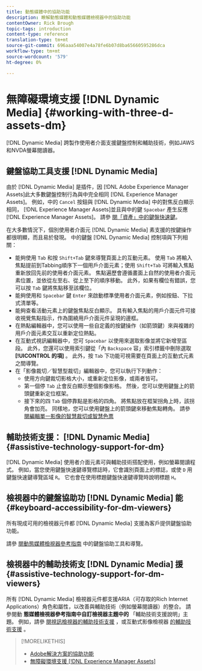 ```yaml
---
title: 動態媒體中的協助功能
description: 瞭解動態媒體和動態媒體檢視器中的協助功能
contentOwner: Rick Brough
topic-tags: introduction
content-type: reference
translation-type: tm+mt
source-git-commit: 696aaa54007e4a78fe6b07d8ba65660595286dca
workflow-type: tm+mt
source-wordcount: '579'
ht-degree: 0%

---
```



# 無障礙環境支援 [!DNL Dynamic Media] {#working-with-three-d-assets-dm}

[!DNL Dynamic Media] 跨製作使用者介面支援鍵盤控制和輔助技術，例如JAWS和NVDA螢幕閱讀器。

## 鍵盤協助工具支援 [!DNL Dynamic Media]

由於 [!DNL Dynamic Media] 是插件，因 [!DNL Adobe Experience Manager Assets]此大多數鍵盤控制行為與中完全相同 [!DNL Experience Manager Assets]。 例如，中的 `Cancel` 按鈕與 [!DNL Dynamic Media] 中的對焦反白顯示相同， [!DNL Experience Manager Assets]並且與中的鍵 `Spacebar` 產生反應 [!DNL Experience Manager Assets]。 請參 [閱「資產」中的鍵盤快速鍵](/help/assets/accessibility.md#keyboard-shortcuts)。

在大多數情況下，個別使用者介面元 [!DNL Dynamic Media] 素支援的按鍵操作都很明顯，而且易於發現。 中的鍵盤 [!DNL Dynamic Media] 控制項與下列相關：

* 能夠使用 `Tab` 和按 `Shift+Tab` 鍵來導覽頁面上的互動元素。
使用 `Tab` 將輸入焦點提前到Tabbing順序下一個用戶介面元素；使用 `Shift+Tab` 可將輸入焦點重新放回先前的使用者介面元素。
焦點遍歷會遵循畫面上自然的使用者介面元素位置，並依從左至右、從上至下的順序移動。 此外，如果有欄位有錯誤，您可以按 `Tab` 鍵將焦點移至該欄位。
* 能夠使用和 `Spacebar` 鍵 `Enter` 來啟動標準使用者介面元素，例如按鈕、下拉式清單等。
* 能夠查看活動元素上的鍵盤焦點反白顯示。 具有輸入焦點的用戶介面元件可接收視覺焦點指示，作為圍繞用戶介面元件呈現的邊框。
* 在熱點編輯器中，您可以使用一些自定義的按鍵操作（如箭頭鍵）來與複雜的用戶介面元素交互以重新定位熱點。
* 在互動式視訊編輯器中，您可 `Spacebar` 以使用來選取影像並將它新增至區段。 此外，您還可以使用索引鍵從「內 `Backspace` 容」索引標籤中刪除選取 **[!UICONTROL 的項]** 。 此外，按 `Tab` 下功能可視需要在頁面上的互動式元素之間導覽。
* 在「影像裁切／智慧型裁切」編輯器中，您可以執行下列動作：
   * 使用方向鍵裁切影格大小，或重新定位影像，或兩者皆可。
   * 第一個停 `Tab` 止會反白顯示整個影像影格。 然後，您可以使用鍵盤上的箭頭鍵重新定位框架。
   * 接下來的四 `Tab` 個停靠點是影格的四角。 將焦點放在框架拐角上時，該拐角會加亮。 同樣地，您可以使用鍵盤上的箭頭鍵來移動焦點轉角。
請參 [閱編輯單一影像的智慧裁切或智慧色票](/help/assets/image-profiles.md#editing-the-smart-crop-or-smart-swatch-of-a-single-image)

<!-- Keyboarding is the same because Dynamic Media is using the same UI library (Coral 3 (AEM 6.5) or Coral Spectrum (in Skyline)) as entire AEM Assets.  -->

<!-- In the Hotspot editor, Dynamic Media lets you use arrow keys to control the position of a hot spot. See [Carousel Banners](/help/assets/dynamic-media/carousel-banners.md##adding-hotspots-or-image-maps-to-an-image-banner) or [Interactive Images](/help/assets/dynamic-media/interactive-images.md#adding-hotspots-to-an-image-banner)  -->

<!-- I think we should definitely mention this in the DM-specific area of documentation for keyboard support. -->

<!-- I would not get into much of details of specific keyboard support logic of these editors. One of the reasons - chances are that accessibility support will receive Phase2-like attention, with more holistic approach. -->

## 輔助技術支援： [!DNL Dynamic Media] {#assistive-technology-support-for-dm}

[!DNL Dynamic Media] 使用者介面元素可與輔助技術搭配使用，例如螢幕閱讀程式。 例如，當您使用鍵盤快速鍵導覽標誌時，它會識別頁面上的標誌，或使 `D` 用鍵盤快速鍵導覽區域 `R`。 它也會在使用標題鍵盤快速鍵導覽時說明標題 `H`。

## 檢視器中的鍵盤協助功 [!DNL Dynamic Media] 能 {#keyboard-accessibility-for-dm-viewers}

所有現成可用的檢視器元件都 [!DNL Dynamic Media] 支援為客戶提供鍵盤協助功能。

請參 [閱動態媒體檢視器參考指南](https://docs.adobe.com/content/help/en/dynamic-media-developer-resources/library/c-keyboard-accessibility.html) 中的鍵盤協助工具和導覽。

## 檢視器中的輔助技術支 [!DNL Dynamic Media] 援 {#assistive-technology-support-for-dm-viewers}

所有 [!DNL Dynamic Media] 檢視器元件都支援ARIA（可存取的Rich Internet Applications）角色和屬性，以改善與輔助技術（例如螢幕閱讀器）的整合。
請參閱動 **態媒體檢視器參考指南中自訂檢視器主題中的** 「輔助技術支援說明」主題。 例如，請參 [閱視訊檢視器的輔助技術支援](https://experienceleague.adobe.com/docs/dynamic-media-developer-resources/library/viewers-aem-assets-dmc/video/r-html5-video-viewer-20-assistive.html) ，或互動式影像檢視器 [的輔助技術支援](https://experienceleague.adobe.com/docs/dynamic-media-developer-resources/library/viewers-for-aem-assets-only/interactive-images/c-html5-aem-interactive-image-assistive.html#viewers-for-aem-assets-only) 。

>[!MORELIKETHIS]
>
>* [Adobe解決方案的協助功能](https://www.adobe.com/accessibility.html)
>* [無障礙環境支援 [!DNL Experience Manager Assets]](/help/assets/accessibility.md)

